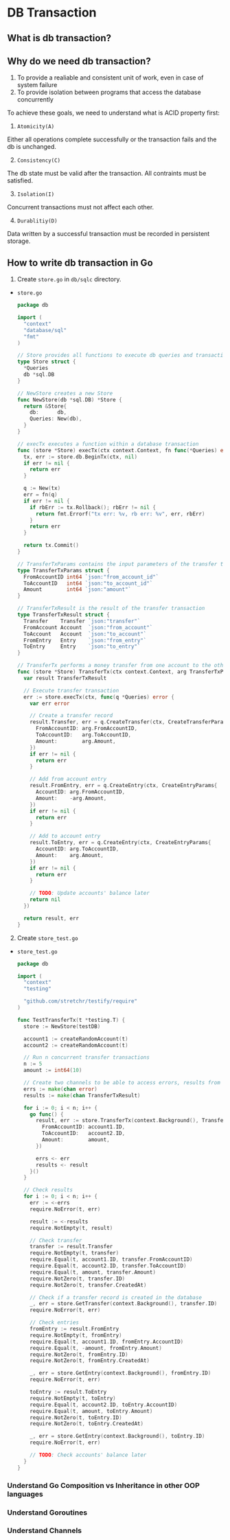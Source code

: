 # DB Transaction

## What is db transaction?

## Why do we need db transaction?

1. To provide a realiable and consistent unit of work, even in case of system failure
2. To provide isolation between programs that access the database concurrently

To achieve these goals, we need to understand what is ACID property first:

1. `Atomicity(A)`

Either all operations complete successfully or the transaction fails and the db is unchanged.

2. `Consistency(C)`

The db state must be valid after the transaction. All contraints must be satisfied.

3. `Isolation(I)`

Concurrent transactions must not affect each other.

4. `Durablitiy(D)`

Data written by a successful transaction must be recorded in persistent storage.

## How to write db transaction in Go

1. Create `store.go` in `db/sqlc` directory.

- `store.go`

  ```go
  package db

  import (
    "context"
    "database/sql"
    "fmt"
  )

  // Store provides all functions to execute db queries and transactions
  type Store struct {
    *Queries
    db *sql.DB
  }

  // NewStore creates a new Store
  func NewStore(db *sql.DB) *Store {
    return &Store{
      db:      db,
      Queries: New(db),
    }
  }

  // execTx executes a function within a database transaction
  func (store *Store) execTx(ctx context.Context, fn func(*Queries) error) error {
    tx, err := store.db.BeginTx(ctx, nil)
    if err != nil {
      return err
    }

    q := New(tx)
    err = fn(q)
    if err != nil {
      if rbErr := tx.Rollback(); rbErr != nil {
        return fmt.Errorf("tx err: %v, rb err: %v", err, rbErr)
      }
      return err
    }

    return tx.Commit()
  }

  // TransferTxParams contains the input parameters of the transfer transaction
  type TransferTxParams struct {
    FromAccountID int64 `json:"from_account_id"`
    ToAccountID   int64 `json:"to_account_id"`
    Amount        int64 `json:"amount"`
  }

  // TransferTxResult is the result of the transfer transaction
  type TransferTxResult struct {
    Transfer    Transfer `json:"transfer"`
    FromAccount Account  `json:"from_account"`
    ToAccount   Account  `json:"to_account"`
    FromEntry   Entry    `json:"from_entry"`
    ToEntry     Entry    `json:"to_entry"`
  }

  // TransferTx performs a money transfer from one account to the other
  func (store *Store) TransferTx(ctx context.Context, arg TransferTxParams) (TransferTxResult, error) {
    var result TransferTxResult

    // Execute transfer transaction
    err := store.execTx(ctx, func(q *Queries) error {
      var err error

      // Create a transfer record
      result.Transfer, err = q.CreateTransfer(ctx, CreateTransferParams{
        FromAccountID: arg.FromAccountID,
        ToAccountID:   arg.ToAccountID,
        Amount:        arg.Amount,
      })
      if err != nil {
        return err
      }

      // Add from account entry
      result.FromEntry, err = q.CreateEntry(ctx, CreateEntryParams{
        AccountID: arg.FromAccountID,
        Amount:    -arg.Amount,
      })
      if err != nil {
        return err
      }

      // Add to account entry
      result.ToEntry, err = q.CreateEntry(ctx, CreateEntryParams{
        AccountID: arg.ToAccountID,
        Amount:    arg.Amount,
      })
      if err != nil {
        return err
      }

      // TODO: Update accounts' balance later
      return nil
    })

    return result, err
  }
  ```

2. Create `store_test.go`

- `store_test.go`

  ```go
  package db

  import (
    "context"
    "testing"

    "github.com/stretchr/testify/require"
  )

  func TestTransferTx(t *testing.T) {
    store := NewStore(testDB)

    account1 := createRandomAccount(t)
    account2 := createRandomAccount(t)

    // Run n concurrent transfer transactions
    n := 5
    amount := int64(10)

    // Create two channels to be able to access errors, results from the goroutines
    errs := make(chan error)
    results := make(chan TransferTxResult)

    for i := 0; i < n; i++ {
      go func() {
        result, err := store.TransferTx(context.Background(), TransferTxParams{
          FromAccountID: account1.ID,
          ToAccountID:   account2.ID,
          Amount:        amount,
        })

        errs <- err
        results <- result
      }()
    }

    // Check results
    for i := 0; i < n; i++ {
      err := <-errs
      require.NoError(t, err)

      result := <-results
      require.NotEmpty(t, result)

      // Check transfer
      transfer := result.Transfer
      require.NotEmpty(t, transfer)
      require.Equal(t, account1.ID, transfer.FromAccountID)
      require.Equal(t, account2.ID, transfer.ToAccountID)
      require.Equal(t, amount, transfer.Amount)
      require.NotZero(t, transfer.ID)
      require.NotZero(t, transfer.CreatedAt)

      // Check if a transfer record is created in the database
      _, err = store.GetTransfer(context.Background(), transfer.ID)
      require.NoError(t, err)

      // Check entries
      fromEntry := result.FromEntry
      require.NotEmpty(t, fromEntry)
      require.Equal(t, account1.ID, fromEntry.AccountID)
      require.Equal(t, -amount, fromEntry.Amount)
      require.NotZero(t, fromEntry.ID)
      require.NotZero(t, fromEntry.CreatedAt)

      _, err = store.GetEntry(context.Background(), fromEntry.ID)
      require.NoError(t, err)

      toEntry := result.ToEntry
      require.NotEmpty(t, toEntry)
      require.Equal(t, account2.ID, toEntry.AccountID)
      require.Equal(t, amount, toEntry.Amount)
      require.NotZero(t, toEntry.ID)
      require.NotZero(t, toEntry.CreatedAt)

      _, err = store.GetEntry(context.Background(), toEntry.ID)
      require.NoError(t, err)

      // TODO: Check accounts' balance later
    }
  }
  ```

### Understand Go Composition vs Inheritance in other OOP languages

### Understand Goroutines

### Understand Channels
